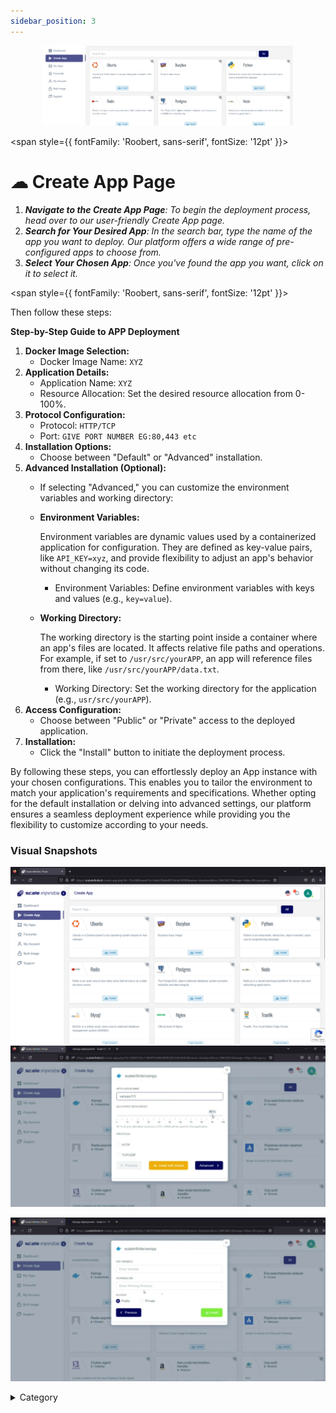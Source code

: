 ```yaml
---
sidebar_position: 3
---
```



<p align="center">
  <img src="/img/ddv4.jpg" alt="Alt Text" width="400"/>
</p>

<span style={{ fontFamily: 'Roobert, sans-serif', fontSize: '12pt' }}>

# ☁ Create App Page

1. _**Navigate to the Create App Page**: To begin the deployment process, head over to our user-friendly Create App page._
2. _**Search for Your Desired App**: In the search bar, type the name of the app you want to deploy. Our platform offers a wide range of pre-configured apps to choose from._
3. _**Select Your Chosen App**: Once you've found the app you want, click on it to select it._



</span>


<span style={{ fontFamily: 'Roobert, sans-serif', fontSize: '12pt' }}>

Then follow these steps:

**Step-by-Step Guide to APP Deployment**

1. **Docker Image Selection:**
   * Docker Image Name: `XYZ`
2. **Application Details:**
   * Application Name: `XYZ`
   * Resource Allocation: Set the desired resource allocation from 0-100%.
3. **Protocol Configuration:**
   * Protocol: `HTTP/TCP`
   * Port: `GIVE PORT NUMBER EG:80,443 etc`
4. **Installation Options:**
   * Choose between "Default" or "Advanced" installation.
5. **Advanced Installation (Optional):**
   * If selecting "Advanced," you can customize the environment variables and working directory:
   *   **Environment Variables:**

       Environment variables are dynamic values used by a containerized application for configuration. They are defined as key-value pairs, like `API_KEY=xyz`, and provide flexibility to adjust an app's behavior without changing its code.

       * Environment Variables: Define environment variables with keys and values (e.g., `key=value`).
   *   **Working Directory:**

       The working directory is the starting point inside a container where an app's files are located. It affects relative file paths and operations. For example, if set to `/usr/src/yourAPP`, an app will reference files from there, like `/usr/src/yourAPP/data.txt`.

       * Working Directory: Set the working directory for the application (e.g., `usr/src/yourAPP`).
6. **Access Configuration:**
   * Choose between "Public" or "Private" access to the deployed application.
7. **Installation:**
   * Click the "Install" button to initiate the deployment process.

By following these steps, you can effortlessly deploy an App instance with your chosen configurations. This enables you to tailor the environment to match your application's requirements and specifications. Whether opting for the default installation or delving into advanced settings, our platform ensures a seamless deployment experience while providing you the flexibility to customize according to your needs.

### Visual Snapshots
![Alt Text](/img/pp.jpg) ![Alt Text](/img/p2.jpg)

![Alt Text](/img/p3.jpg)

<details>

<summary>Category</summary>

Kubernetes, cloud computing, DevOps, cloud services, hosting platform, container orchestration, cloud infrastructure, cloud deployment, cloud management, cloud technology, cloud solutions , **Create App**&#x20;

</details>



</span>


